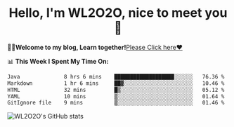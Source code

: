 <h1 align = "center">Hello, I'm WL2O2O, nice to meet you 👋</h1>

🧑‍💻**Welcome to my blog, Learn together!**[Please Click here❤️](https://wl2o2o.github.io)

📊 **This Week I Spent My Time On:**
<!--START_SECTION:waka-->

```txt
Java              8 hrs 6 mins    ███████████████████░░░░░░   76.36 %
Markdown          1 hr 6 mins     ██▓░░░░░░░░░░░░░░░░░░░░░░   10.46 %
HTML              32 mins         █▒░░░░░░░░░░░░░░░░░░░░░░░   05.12 %
YAML              10 mins         ▒░░░░░░░░░░░░░░░░░░░░░░░░   01.64 %
GitIgnore file    9 mins          ▒░░░░░░░░░░░░░░░░░░░░░░░░   01.46 %
```

<!--END_SECTION:waka-->

![WL2O2O's GitHub stats](https://github-readme-stats.vercel.app/api?username=wl2o2o&show_icons=true)


<!--
**WL2O2O/WL2O2O** is a ✨ _special_ ✨ repository because its `README.md` (this file) appears on your GitHub profile.

Here are some ideas to get you started:

- 🔭 I’m currently working on ...
- 🌱 I’m currently learning ...
- 👯 I’m looking to collaborate on ...
- 🤔 I’m looking for help with ...
- 💬 Ask me about ...
- 📫 How to reach me: ...
- 😄 Pronouns: ...
- ⚡ Fun fact: ...
-->

